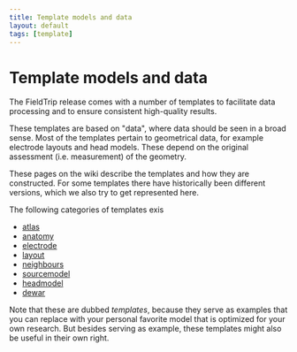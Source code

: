 ```yaml
---
title: Template models and data
layout: default
tags: [template]
---
```


# Template models and data

The FieldTrip release comes with a number of templates to facilitate data processing and to ensure consistent high-quality results.

These templates are based on "data", where data should be seen in a broad sense. Most of the templates pertain to geometrical data, for example electrode layouts and head models. These depend on the original assessment (i.e. measurement) of the geometry.

These pages on the wiki describe the templates and how they are constructed. For some templates there have  historically been different versions, which we also try to get represented here.

The following categories of templates exis

*  [atlas](/template/atlas)         
*  [anatomy](/template/anatomy)         
*  [electrode](/template/electrode)       
*  [layout](/template/layout)          
*  [neighbours](/template/neighbours)      
*  [sourcemodel](/template/sourcemodel)
*  [headmodel](/template/headmodel)       
*  [dewar](/template/dewar)       

Note that these are dubbed *templates*, because they serve as examples that you can replace with your personal favorite model that is optimized for your own research. But besides serving as example, these templates might also be useful in their own right.
